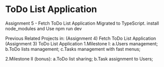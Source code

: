 # ToDo List Application

Assignment 5 - Fetch ToDo List Application Migrated to TypeScript.
install node_modules and
Use npm run dev

Previous Related Projects in:
(Assignment 4) Fetch ToDo List Application
(Assignment 3) ToDo List Application
1.Milestone I:
a.Users management;
b.ToDo lists management;
c.Tasks management with fast menus;

2.Milestone II (bonus):
a.ToDo list sharing;
b.Task assignment to Users;
